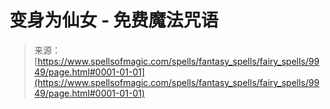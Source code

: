 <!--yml

category: 未分类

date: 2024-06-12 18:46:25

-->

# 变身为仙女 - 免费魔法咒语

> 来源：[https://www.spellsofmagic.com/spells/fantasy_spells/fairy_spells/9949/page.html#0001-01-01](https://www.spellsofmagic.com/spells/fantasy_spells/fairy_spells/9949/page.html#0001-01-01)

